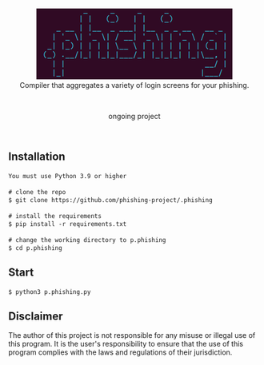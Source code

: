<p align=center>
  <br>
  <a href="" target="_blank"><img src="./images/logo.png"/></a>
  <br>
  <span>Compiler that aggregates a variety of login screens for your phishing.</span>
  <br>
</p>

<br>
<p align=center><span>ongoing project</span></p>
<br>


## Installation

```console
You must use Python 3.9 or higher

# clone the repo
$ git clone https://github.com/phishing-project/.phishing

# install the requirements
$ pip install -r requirements.txt

# change the working directory to p.phishing
$ cd p.phishing
```


## Start

```console
$ python3 p.phishing.py
```

## Disclaimer
The author of this project is not responsible for any misuse or illegal use of this program. It is the user's responsibility to ensure that the use of this program complies with the laws and regulations of their jurisdiction.